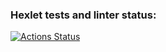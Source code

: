 ### Hexlet tests and linter status:
[![Actions Status](https://github.com/Neyrofix/php-project-48/actions/workflows/hexlet-check.yml/badge.svg)](https://github.com/Neyrofix/php-project-48/actions)